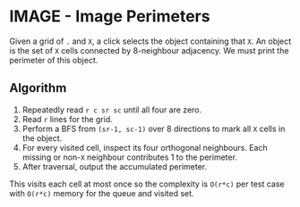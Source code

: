 # IMAGE - Image Perimeters

Given a grid of `.` and `X`, a click selects the object containing that `X`. An object is the set of `X` cells connected by 8-neighbour adjacency. We must print the perimeter of this object.

## Algorithm
1. Repeatedly read `r c sr sc` until all four are zero.
2. Read `r` lines for the grid.
3. Perform a BFS from `(sr-1, sc-1)` over 8 directions to mark all `X` cells in the object.
4. For every visited cell, inspect its four orthogonal neighbours. Each missing or non-`X` neighbour contributes 1 to the perimeter.
5. After traversal, output the accumulated perimeter.

This visits each cell at most once so the complexity is `O(r*c)` per test case with `O(r*c)` memory for the queue and visited set.
